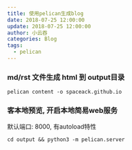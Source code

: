 ```yaml
---
title: 使用pelican生成blog
date: 2018-07-25 12:00:00
update: 2018-07-25 12:00:00
author: 小云吞
categories: Blog
tags: 
  - pelican
---
```


###  md/rst 文件生成 html 到 output目录 
```pelican content -o spaceack.github.io```

### 客本地预览, 开启本地简易web服务
默认端口: 8000, 有autoload特性

```cd output && python3 -m pelican.server```

